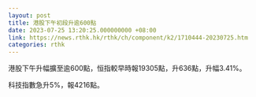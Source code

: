 ```yaml
---
layout: post
title: 港股下午初段升逾600點
date: 2023-07-25 13:20:25.000000000 +08:00
link: https://news.rthk.hk/rthk/ch/component/k2/1710444-20230725.htm
categories: rthk
---
```


港股下午升幅擴至逾600點，恒指較早時報19305點，升636點，升幅3.41%。

科技指數急升5%，報4216點。
